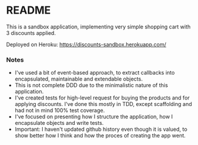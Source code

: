 # README

This is a sandbox application, implementing
very simple shopping cart with 3 discounts applied.

Deployed on Heroku: https://discounts-sandbox.herokuapp.com/

### Notes

- I've used a bit of event-based approach, to extract callbacks into encapsulated, maintainable and extendable objects.
- This is not complete DDD due to the minimalistic nature of this application.
- I've created tests for high-level request for buying the products and for applying discounts. I've done this mostly in TDD, except scaffolding and had not in mind 100% test coverage.
- I've focused on presenting how I structure the application, how I encapsulate objects and write tests.
- Important: I haven't updated github history even though it is valued, to show better how I think and how the proces of creating the app went.
